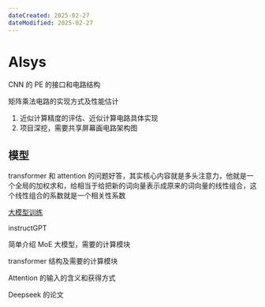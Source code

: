 ```yaml
---
dateCreated: 2025-02-27
dateModified: 2025-02-27
---
```

# AIsys

CNN 的 PE 的接口和电路结构

矩阵乘法电路的实现方式及性能估计

1. 近似计算精度的评估、近似计算电路具体实现
2. 项目深挖，需要共享屏幕画电路架构图

## 模型

transformer 和 attention 的问题好答，其实核心内容就是多头注意力，他就是一个全局的加权求和，给相当于给把新的词向量表示成原来的词向量的线性组合，这个线性组合的系数就是一个相关性系数

<a href="https://zhuanlan.zhihu.com/p/636270877">大模型训练</a>

instructGPT

简单介绍 MoE 大模型，需要的计算模块

transformer 结构及需要的计算模块

Attention 的输入的含义和获得方式

 Deepseek 的论文
